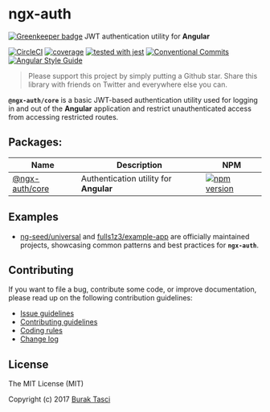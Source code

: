 # ngx-auth

[![Greenkeeper badge](https://badges.greenkeeper.io/fulls1z3/ngx-auth.svg)](https://greenkeeper.io/)
JWT authentication utility for **Angular**

[![CircleCI](https://circleci.com/gh/fulls1z3/ngx-auth.svg?style=shield)](https://circleci.com/gh/fulls1z3/ngx-auth)
[![coverage](https://codecov.io/github/fulls1z3/ngx-auth/coverage.svg?branch=master)](https://codecov.io/gh/fulls1z3/ngx-auth)
[![tested with jest](https://img.shields.io/badge/tested_with-jest-99424f.svg)](https://github.com/facebook/jest)
[![Conventional Commits](https://img.shields.io/badge/Conventional%20Commits-1.0.0-yellow.svg)](https://conventionalcommits.org)
[![Angular Style Guide](https://mgechev.github.io/angular2-style-guide/images/badge.svg)](https://angular.io/styleguide)

> Please support this project by simply putting a Github star. Share this library with friends on Twitter and everywhere else you can.

**`@ngx-auth/core`** is a basic JWT-based authentication utility used for logging in and out of the **Angular** application
and restrict unauthenticated access from accessing restricted routes.

## Packages:
Name | Description | NPM
--- | --- | ---
[@ngx-auth/core](https://github.com/fulls1z3/ngx-auth/tree/master/packages/@ngx-auth/core) | Authentication utility for **Angular** | [![npm version](https://badge.fury.io/js/%40ngx-auth%2Fcore.svg)](https://www.npmjs.com/package/@ngx-auth/core)

## Examples
- [ng-seed/universal] and [fulls1z3/example-app] are officially maintained projects, showcasing common patterns and best
practices for **`ngx-auth`**.

## Contributing
If you want to file a bug, contribute some code, or improve documentation, please read up on the following contribution guidelines:
- [Issue guidelines](CONTRIBUTING.md#submit)
- [Contributing guidelines](CONTRIBUTING.md)
- [Coding rules](CONTRIBUTING.md#rules)
- [Change log](CHANGELOG.md)

## License
The MIT License (MIT)

Copyright (c) 2017 [Burak Tasci]

[ngx-auth]: https://github.com/fulls1z3/ngx-auth
[ng-seed/universal]: https://github.com/ng-seed/universal
[fulls1z3/example-app]: https://github.com/fulls1z3/example-app
[Burak Tasci]: https://github.com/fulls1z3
